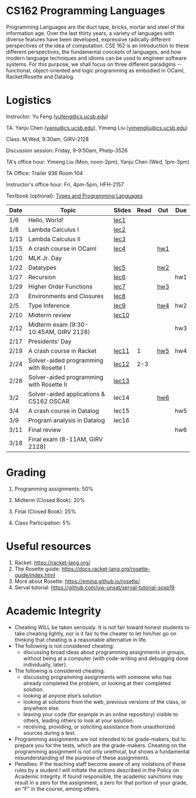 # CS162 Programming Languages

Programming Languages are the duct tape, bricks, mortar and steel of the information age. Over the last thirty years, a variety of languages with diverse features have been developed, expressive radically different perspectives of the idea of computation. CSE 162 is an introduction to these different perspectives, the fundamental concepts of languages, and how modern language techniques and idioms can be used to engineer software systems. For this purpose, we shall focus on three different paradigms -- functional, object-oriented and logic programming as embodied in OCaml, Racket/Rosette and Datalog.

# Logistics
Instructor: Yu Feng (yufeng@cs.ucsb.edu)

TA: Yanju Chen (yanju@cs.ucsb.edu), Yimeng Liu (yimengliu@cs.ucsb.edu)

Class: M,Wed, 9:30am, GIRV-2128

Discussion session: Friday, 9-9:50am, Phelp-3526

TA's office hour: Yimeng Liu (Mon, noon-2pm),  Yanju Chen (Wed, 1pm-3pm)

TA Office: Trailer 936 Room 104

Instructor's office hour: Fri, 4pm-5pm, HFH-2157

Textbook (optional): [Types and Programming Languages](https://www.amazon.com/Types-Programming-Languages-MIT-Press/dp/0262162091)

| Date  | Topic                                         | Slides | Read | Out | Due |
|-------|-----------------------------------------------|--------|------|-----|-----|
| 1/6  | Hello, World!                                  |  [lec1](lectures/lecture1.pdf)     |      |     |     |
| 1/8  | Lambda Calculus I          |  [lec2](lectures/lecture2.pdf)      |      |     |     |
| 1/13  | Lambda Calculus II             |  [lec3](lectures/lecture3.pdf)      |      |     |     |
| 1/15  | A crash course in OCaml       |  [lec4](lectures/lecture4.pdf)     |      |  [hw1](homework/hw1.md)    |     |
| 1/20 | MLK Jr. Day                    |      |      |     |     |
| 1/22 | Datatypes                           |  [lec5](lectures/lecture5.pdf)      |      |  [hw2](homework/hw2/hw2.md)   |     |
| 1/27 | Recursion                           |  [lec6](lectures/lecture6.pdf)     |      |     |  hw1   |
| 1/29 | Higher Order Functions              | [lec7](lectures/lecture7.pdf)        |      |  [hw3](homework/hw3/hw3.md)   |     |
| 2/3 | Environments and Closures            |   [lec8](lectures/lecture8.pdf)     |      |     |     |
| 2/5 | Type Inference                         | [lec9](lectures/lecture9.pdf)       |      |  [hw4](homework/hw4/hw4.md)   |  hw2   |
| 2/10  | Midterm review   |    [lec10](lectures/lecture10.pdf)      |      |     |     |
| 2/12  | Midterm exam (9:30-10:45AM, GIRV 2128) |        |      |     |   hw3  |
| 2/17 | Presidents' Day                          |        |      |     |     |
| 2/19 |  A crash course in Racket                        | [lec11](lectures/lecture11.pdf)       |   1    |  [hw5](homework/hw5/README.md)   |   hw4  |
| 2/24 | Solver-aided programming with Rosette I                 |   [lec12](lectures/lecture12.pdf)     |  2-3    |     |     |
| 2/26 |  Solver-aided programming with Rosette II               |    [lec13](lectures/lecture13.pdf)    |      |     |     |
| 3/2 | Solver-aided applications & CS162 OSCAR        |    lec14    |      |  [hw6](homework/hw6/README.md)   |    |
| 3/4 | A crash course in Datalog                              |   lec15     |      |     |  hw5   |
| 3/9  | Program analysis in Datalog         |   lec16     |      |     |     |
| 3/11  | Final review                               |        |      |     |  hw6  |
| 3/18  | Final exam (8-11AM, GIRV 2128)             |        |      |     |    |

# Grading

1. Programming assignments: 50%
 
2. Midterm (Closed Book): 20%
     
3. Final (Closed Book): 25%
  
4. Class Participation: 5%



# Useful resources

1. Racket: https://racket-lang.org/
2. The Rosette guide: https://docs.racket-lang.org/rosette-guide/index.html
3. More about Rosette: https://emina.github.io/rosette/
4. Serval tutorial: https://github.com/uw-unsat/serval-tutorial-sosp19

# Academic Integrity
- Cheating WILL be taken seriously. It is not fair toward honest students to take cheating lightly, nor is it fair to the cheater to let him/her go on thinking that cheating is a reasonable alternative in life.
- The following is not considered cheating:
   - discussing broad ideas about programming assignments in groups, without being at a computer (with code-writing and debugging done individually, later).
- The following is considered cheating:
   - discussing programming assignments with someone who has already completed the problem, or looking at their completed solution.
   - looking at anyone else’s solution
   - looking at solutions from the web, previous versions of the class, or anywhere else.
   - leaving your code (for example in an online repository) visible to others, leading others to look at your solution.
   - receiving, providing, or soliciting assistance from unauthorized sources during a test.
- Programming assignments are not intended to be grade-makers, but to prepare you for the tests, which are the grade-makers. Cheating on the programming assignment is not only unethical, but shows a fundamental misunderstanding of the purpose of these assignments.
- Penalties: If the teaching staff become aware of any violations of these rules by a student I will initiate the actions described in the Policy on Academic Integrity. If found responsible, the academic sanctions may result in a zero for the assignment, a zero for that portion of your grade, an “F” in the course, among others.

